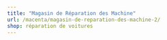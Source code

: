 ```yaml
---
title: "Magasin de Réparation des Machine"
url: /macenta/magasin-de-reparation-des-machine-2/
shop: réparation de voitures
---
```


